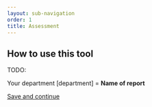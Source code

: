 ```yaml
---
layout: sub-navigation
order: 1
title: Assessment
---
```


## How to use this tool

TODO:

Your department [department] = __Name of report__

<a href="{{ (collections.ordered | eleventyNavigation('Assessment') | first).url }}" role="button" draggable="false" class="govuk-button" data-module="govuk-button">
  Save and continue
</a>
